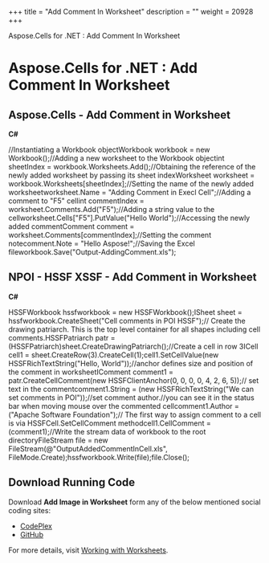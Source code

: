 +++
title = "Add Comment In Worksheet" 
description = "" 
weight = 20928 
+++

Aspose.Cells for .NET : Add Comment In Worksheet  

# Aspose.Cells for .NET : Add Comment In Worksheet


## Aspose.Cells - Add Comment in Worksheet

**C#**

//Instantiating a Workbook objectWorkbook workbook = new Workbook();//Adding a new worksheet to the Workbook objectint sheetIndex = workbook.Worksheets.Add();//Obtaining the reference of the newly added worksheet by passing its sheet indexWorksheet worksheet = workbook.Worksheets\[sheetIndex\];//Setting the name of the newly added worksheetworksheet.Name = "Adding Comment in Execl Cell";//Adding a comment to "F5" cellint commentIndex = worksheet.Comments.Add("F5");//Adding a string value to the cellworksheet.Cells\["F5"\].PutValue("Hello World");//Accessing the newly added commentComment comment = worksheet.Comments\[commentIndex\];//Setting the comment notecomment.Note = "Hello Aspose!";//Saving the Excel fileworkbook.Save("Output-AddingComment.xls");

## NPOI - HSSF XSSF - Add Comment in Worksheet

**C#**

HSSFWorkbook hssfworkbook = new HSSFWorkbook();ISheet sheet = hssfworkbook.CreateSheet("Cell comments in POI HSSF");// Create the drawing patriarch. This is the top level container for all shapes including cell comments.HSSFPatriarch patr = (HSSFPatriarch)sheet.CreateDrawingPatriarch();//Create a cell in row 3ICell cell1 = sheet.CreateRow(3).CreateCell(1);cell1.SetCellValue(new HSSFRichTextString("Hello, World"));//anchor defines size and position of the comment in worksheetIComment comment1 = patr.CreateCellComment(new HSSFClientAnchor(0, 0, 0, 0, 4, 2, 6, 5));// set text in the commentcomment1.String = (new HSSFRichTextString("We can set comments in POI"));//set comment author.//you can see it in the status bar when moving mouse over the commented cellcomment1.Author = ("Apache Software Foundation");// The first way to assign comment to a cell is via HSSFCell.SetCellComment methodcell1.CellComment = (comment1);//Write the stream data of workbook to the root directoryFileStream file = new FileStream(@"OutputAddedCommentInCell.xls", FileMode.Create);hssfworkbook.Write(file);file.Close();

## Download Running Code

Download **Add Image in Worksheet** form any of the below mentioned social coding sites:

*   [CodePlex](https://asposecellsnpoi.codeplex.com/downloads/get/1565288)
*   [GitHub](https://github.com/aspose-cells/Aspose.Cells-for-.NET/releases/download/Aspose.Cells_Vs_NPOI_HWPF_and_XWPF_v1.3/Add.Comment.zip)

For more details, visit [Working with Worksheets](http://www.aspose.com/docs/display/cellsnet/Working+with+Worksheets).

